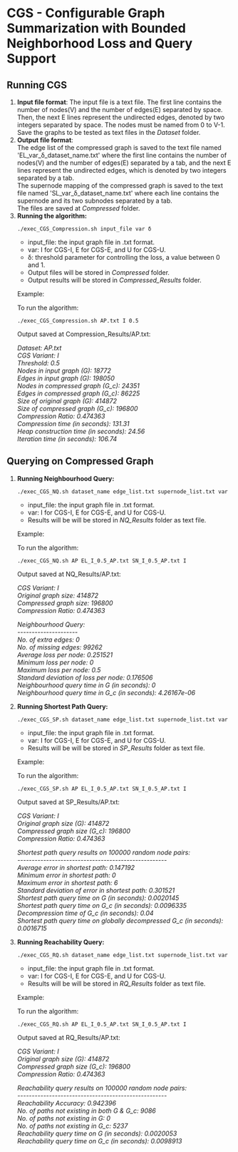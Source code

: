 # CGS - Configurable Graph Summarization with Bounded Neighborhood Loss and Query Support
## Running CGS
<ol>
<li> <strong>Input file format</strong>:
 The input file is a text file. The first line contains the number of nodes(V) and the number of edges(E) separated by space. Then, the next E lines represent the undirected edges, denoted by two integers separated by space. The nodes must be named from 0 to V-1. Save the graphs to be tested as text files in the <em>Dataset</em> folder.
</li>

<li><strong>Output file format</strong>:</li>
The edge list of the compressed graph is saved to the text file named 'EL_var_δ_dataset_name.txt' where the first line contains the number of nodes(V) and the number of edges(E) separated by a tab, and the next E lines represent the undirected edges, which is denoted by two integers separated by a tab.<br>
The supernode mapping of the compressed graph is saved to the text file named 'SL_var_δ_dataset_name.txt' where each line contains the supernode and its two subnodes separated by a tab.<br>The files are saved at <em>Compressed</em> folder.

<li><strong>Running the algorithm:</strong>

`./exec_CGS_Compression.sh input_file var δ `

* input_file: the input graph file in .txt format.
* var: I for CGS-I, E for CGS-E, and U for CGS-U.
* δ: threshold parameter for controlling the loss, a value between 0 and 1.
* Output files will be stored in <em>Compressed</em> folder.
* Output results will be stored in <em>Compressed_Results</em> folder.

Example:

To run the algorithm:

`./exec_CGS_Compression.sh AP.txt I 0.5`

Output saved at Compression_Results/AP.txt:

 <em>Dataset: AP.txt<br>
CGS Variant: I<br>
Threshold: 0.5<br>
Nodes in input graph (G): 18772<br>
Edges in input graph (G): 198050<br>
Nodes in compressed graph (G_c): 24351<br>
Edges in compressed graph (G_c): 86225<br>
Size of original graph (G): 414872<br>
Size of compressed graph (G_c): 196800<br>
Compression Ratio: 0.474363<br>
Compression time (in seconds): 131.31<br>
Heap construction time (in seconds): 24.56<br>
Iteration time (in seconds): 106.74</em><br>
</li>
</ol>

## Querying on Compressed Graph
<ol>

<li><strong>Running Neighbourhood Query:</strong>

`./exec_CGS_NQ.sh dataset_name edge_list.txt supernode_list.txt var`

* input_file: the input graph file in .txt format.
* var: I for CGS-I, E for CGS-E, and U for CGS-U.
* Results will be will be stored in <em>NQ_Results</em> folder as text file.

Example:

To run the algorithm:

`./exec_CGS_NQ.sh AP EL_I_0.5_AP.txt SN_I_0.5_AP.txt I`

Output saved at NQ_Results/AP.txt:

<em>
CGS Variant: I<br>
Original graph size: 414872<br>
Compressed graph size: 196800<br>
Compression Ratio: 0.474363<br>

Neighbourhood Query:<br>
---------------------<br>
No. of extra edges: 0<br>
No. of missing edges: 99262<br>
Average loss per node: 0.251521<br>
Minimum loss per node: 0<br>
Maximum loss per node: 0.5<br>
Standard deviation of loss per node: 0.176506<br>
Neighbourhood query time in G (in seconds): 0<br>
Neighbourhood query time in G_c (in seconds): 4.26167e-06
</em><br>
</li>

<li><strong>Running Shortest Path Query:</strong>

`./exec_CGS_SP.sh dataset_name edge_list.txt supernode_list.txt var`

* input_file: the input graph file in .txt format.
* var: I for CGS-I, E for CGS-E, and U for CGS-U.
* Results will be will be stored in <em>SP_Results</em> folder as text file.

Example:

To run the algorithm:

`./exec_CGS_SP.sh AP EL_I_0.5_AP.txt SN_I_0.5_AP.txt I`

Output saved at SP_Results/AP.txt:

<em>
CGS Variant: I<br>
Original graph size (G): 414872<br>
Compressed graph size (G_c): 196800<br>
Compression Ratio: 0.474363<br>

Shortest path query results on 100000 random node pairs:<br>
----------------------------------------------------<br>
Average error in shortest path: 0.147192<br>
Minimum error in shortest path: 0<br>
Maximum error in shortest path: 6<br>
Standard deviation of error in shortest path: 0.301521<br>
Shortest path query time on G (in seconds): 0.0020145<br>
Shortest path query time on G_c (in seconds): 0.0096335<br>
Decompression time of G_c (in seconds): 0.04<br>
Shortest path query time on globally decompressed G_c (in seconds): 0.0016715
</em><br>
</li>

<li><strong>Running Reachability Query:</strong>

`./exec_CGS_RQ.sh dataset_name edge_list.txt supernode_list.txt var`

* input_file: the input graph file in .txt format.
* var: I for CGS-I, E for CGS-E, and U for CGS-U.
* Results will be will be stored in <em>RQ_Results</em> folder as text file.

Example:

To run the algorithm:

`./exec_CGS_RQ.sh AP EL_I_0.5_AP.txt SN_I_0.5_AP.txt I`

Output saved at RQ_Results/AP.txt:

<em>CGS Variant: I<br>
Original graph size (G): 414872<br>
Compressed graph size (G_c): 196800<br>
Compression Ratio: 0.474363<br>

Reachability query results on 100000 random node pairs:<br>
----------------------------------------------------<br>
Reachability Accuracy: 0.942396<br>
No. of paths not existing in both G & G_c: 9086<br>
No. of paths not existing in G: 0<br>
No. of paths not existing in G_c: 5237<br>
Reachability query time on G (in seconds): 0.0020053<br>
Reachability query time on G_c (in seconds): 0.0098913
</em><br>
</li>

</ol>
